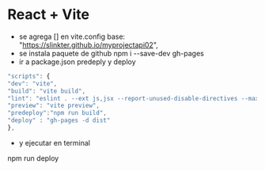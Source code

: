 # React + Vite

- se agrega [] en vite.config
  base: "https://slinkter.github.io/myprojectapi02",
- se instala paquete de github
  npm i --save-dev gh-pages
- ir a package.json predeply y deploy

```javascript
"scripts": {
"dev": "vite",
"build": "vite build",
"lint": "eslint . --ext js,jsx --report-unused-disable-directives --max-warnings 0",
"preview": "vite preview",
"predeploy":"npm run build",
"deploy" : "gh-pages -d dist"
},

```

- y ejecutar en terminal

npm run deploy
